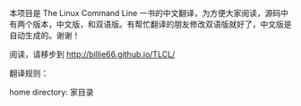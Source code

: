 
本项目是 The Linux Command Line 一书的中文翻译，为方便大家阅读，源码中有两个版本，中文版，和双语版。有帮忙翻译的朋友修改双语版就好了，中文版是自动生成的。谢谢！

阅读，请移步到 <http://billie66.github.io/TLCL/>

翻译规则：

home directory: 家目录
